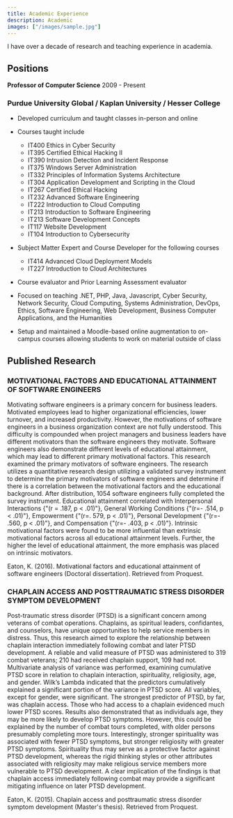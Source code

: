 ```yaml
---
title: Academic Experience
description: Academic
images: ["/images/sample.jpg"]
---
```


I have over a decade of research and teaching experience in academia.

## Positions

**Professor of Computer Science**  2009 - Present

### Purdue University Global / Kaplan University / Hesser College

- Developed curriculum and taught classes in-person and online

- Courses taught include
  - IT400 Ethics in Cyber Security
  - IT395 Certified Ethical Hacking II
  - IT390 Intrusion Detection and Incident Response
  - IT375 Windows Server Administration
  - IT332 Principles of Information Systems Architecture
  - IT304 Application Development and Scripting in the Cloud
  - IT267 Certified Ethical Hacking
  - IT232 Advanced Software Engineering
  - IT222 Introduction to Cloud Computing
  - IT213 Introduction to Software Engineering
  - IT213 Software Development Concepts
  - IT117 Website Development
  - IT104 Introduction to Cybersecurity

- Subject Matter Expert and Course Developer for the following courses
  - IT414 Advanced Cloud Deployment Models
  - IT227 Introduction to Cloud Architectures

- Course evaluator and Prior Learning Assessment evaluator

- Focused on teaching .NET, PHP, Java, Javascript, Cyber Security, Network Security, Cloud Computing, Systems Administration, DevOps, Ethics, Software Engineering, Web Development, Business Computer Applications, and the Humanities

- Setup and maintained a Moodle-based online augmentation to on-campus courses allowing students to work on material outside of class

## Published Research

### MOTIVATIONAL FACTORS AND EDUCATIONAL ATTAINMENT OF SOFTWARE ENGINEERS

Motivating software engineers is a primary concern for business leaders. Motivated employees lead to higher organizational efficiencies, lower turnover, and increased productivity. However, the motivations of software engineers in a business organization context are not fully understood. This difficulty is compounded when project managers and business leaders have different motivators than the software engineers they motivate. Software engineers also demonstrate different levels of educational attainment, which may lead to different primary motivational factors. This research examined the primary motivators of software engineers. The research utilizes a quantitative research design utilizing a validated survey instrument to determine the primary motivators of software engineers and determine if there is a correlation between the motivational factors and the educational background. After distribution, 1054 software engineers fully completed the survey instrument. Educational attainment correlated with Interpersonal Interactions {"(r = .187, p < .01)"}, General Working Conditions {"(r=- .514, p < .01)"}, Empowerment {"(r=. 579, p < .01)"}, Personal Development {"(r=- .560, p < .01)"}, and Compensation {"(r=- .403, p < .01)"}. Intrinsic motivational factors were found to be more influential than extrinsic motivational factors across all educational attainment levels. Further, the higher the level of educational attainment, the more emphasis was placed on intrinsic motivators.

Eaton, K. (2016). Motivational factors and educational attainment of software engineers (Doctoral dissertation). Retrieved from Proquest.

### CHAPLAIN ACCESS AND POSTTRAUMATIC STRESS DISORDER SYMPTOM DEVELOPMENT

Post-traumatic stress disorder (PTSD) is a significant concern among veterans of combat operations. Chaplains, as spiritual leaders, confidantes, and counselors, have unique opportunities to help service members in distress. Thus, this research aimed to explore the relationship between chaplain interaction immediately following combat and later PTSD development. A reliable and valid measure of PTSD was administered to 319 combat veterans; 210 had received chaplain support, 109 had not. Multivariate analysis of variance was performed, examining cumulative PTSD score in relation to chaplain interaction, spirituality, religiosity, age, and gender. Wilk’s Lambda indicated that the predictors cumulatively explained a significant portion of the variance in PTSD score. All variables, except for gender, were significant. The strongest predictor of PTSD, by far, was chaplain access. Those who had access to a chaplain evidenced much lower PTSD scores. Results also demonstrated that as individuals age, they may be more likely to develop PTSD symptoms. However, this could be explained by the number of combat tours completed, with older persons presumably completing more tours. Interestingly, stronger spirituality was associated with fewer PTSD symptoms, but stronger religiosity with greater PTSD symptoms. Spirituality thus may serve as a protective factor against PTSD development, whereas the rigid thinking styles or other attributes associated with religiosity may make religious service members more vulnerable to PTSD development. A clear implication of the findings is that chaplain access immediately following combat may provide a significant mitigating influence on later PTSD development.

Eaton, K. (2015). Chaplain access and posttraumatic stress disorder symptom development (Master's thesis). Retrieved from Proquest.
